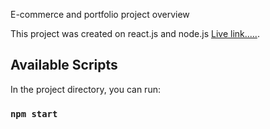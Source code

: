 E-commerce and portfolio project overview

This project was created on react.js and node.js [Live link.....](https://github.com/c-moX).

## Available Scripts

In the project directory, you can run:

### `npm start`

